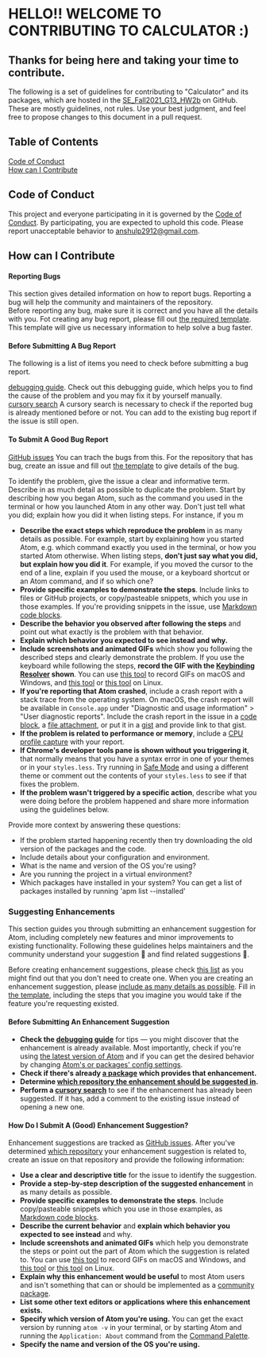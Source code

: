 # HELLO!! WELCOME TO CONTRIBUTING TO CALCULATOR :)
## Thanks for being here and taking your time to contribute.  <br>
The following is a set of guidelines for contributing to "Calculator" and its packages, which are hosted in the [SE_Fall2021_G13_HW2b](https://github.com/anshulp2912/SE_Fall2021_G13_HW2b) on GitHub. These are mostly guidelines, not rules. Use your best judgment, and feel free to propose changes to this document in a pull request. <br>
## Table of Contents
[Code of Conduct](https://github.com/anshulp2912/SE_Fall2021_G13_HW2b/blob/main/CODE_OF_CONDUCT.md) <br>
[How can I Contribute](https://github.com/anshulp2912/SE_Fall2021_G13_HW2b/blob/main/CONTRIBUTING.md#how-can-i-contribute)

## Code of Conduct
This project and everyone participating in it is governed by the [Code of Conduct](https://github.com/anshulp2912/SE_Fall2021_G13_HW2b/blob/main/CODE_OF_CONDUCT.md). By participating, you are expected to uphold this code. Please report unacceptable behavior to anshulp2912@gmail.com.
## How can I Contribute
#### Reporting Bugs 
This section gives detailed information on how to report bugs. Reporting a bug will help the community and maintainers of the repository. <br>
Before reporting any bug, make sure it is correct and you have all the details with you. Fot creating any bug report, please fill out [the required template](https://github.com/atom/.github/blob/master/.github/ISSUE_TEMPLATE/bug_report.md). This template will give us necessary information to help solve a bug faster.

#### Before Submitting A Bug Report
The following is a list of items you need to check before submitting a bug report. <br>

[debugging guide](https://flight-manual.atom.io/hacking-atom/sections/debugging/). Check out this debugging guide, which helps you to find the cause of the problem and you may fix it by yourself manually. <br>
[cursory search](https://github.com/search?q=+is%3Aissue+user%3Aatom) A cursory search is necessary to check if the reported bug is already mentioned before or not. You can add to the existing bug report if the issue is still open.

#### To Submit A Good Bug Report
[GitHub issues](https://guides.github.com/features/issues/) You can trach the bugs from this. For the repository that has bug, create an issue and fill out [the template](https://github.com/atom/.github/blob/master/.github/ISSUE_TEMPLATE/bug_report.md) to give details of the bug.


To identify the problem, give the issue a clear and informative term. <br>
Describe in as much detail as possible to duplicate the problem. Start by describing how you began Atom, such as the command you used in the terminal or how you launched Atom in any other way. Don't just tell what you did; explain how you did it when listing steps. For instance, if you m

* **Describe the exact steps which reproduce the problem** in as many details as possible. For example, start by explaining how you started Atom, e.g. which command exactly you used in the terminal, or how you started Atom otherwise. When listing steps, **don't just say what you did, but explain how you did it**. For example, if you moved the cursor to the end of a line, explain if you used the mouse, or a keyboard shortcut or an Atom command, and if so which one?
* **Provide specific examples to demonstrate the steps**. Include links to files or GitHub projects, or copy/pasteable snippets, which you use in those examples. If you're providing snippets in the issue, use [Markdown code blocks](https://help.github.com/articles/markdown-basics/#multiple-lines).
* **Describe the behavior you observed after following the steps** and point out what exactly is the problem with that behavior.
* **Explain which behavior you expected to see instead and why.**
* **Include screenshots and animated GIFs** which show you following the described steps and clearly demonstrate the problem. If you use the keyboard while following the steps, **record the GIF with the [Keybinding Resolver](https://github.com/atom/keybinding-resolver) shown**. You can use [this tool](https://www.cockos.com/licecap/) to record GIFs on macOS and Windows, and [this tool](https://github.com/colinkeenan/silentcast) or [this tool](https://github.com/GNOME/byzanz) on Linux.
* **If you're reporting that Atom crashed**, include a crash report with a stack trace from the operating system. On macOS, the crash report will be available in `Console.app` under "Diagnostic and usage information" > "User diagnostic reports". Include the crash report in the issue in a [code block](https://help.github.com/articles/markdown-basics/#multiple-lines), a [file attachment](https://help.github.com/articles/file-attachments-on-issues-and-pull-requests/), or put it in a [gist](https://gist.github.com/) and provide link to that gist.
* **If the problem is related to performance or memory**, include a [CPU profile capture](https://flight-manual.atom.io/hacking-atom/sections/debugging/#diagnose-runtime-performance) with your report.
* **If Chrome's developer tools pane is shown without you triggering it**, that normally means that you have a syntax error in one of your themes or in your `styles.less`. Try running in [Safe Mode](https://flight-manual.atom.io/hacking-atom/sections/debugging/#using-safe-mode) and using a different theme or comment out the contents of your `styles.less` to see if that fixes the problem.
* **If the problem wasn't triggered by a specific action**, describe what you were doing before the problem happened and share more information using the guidelines below.

Provide more context by answering these questions: <br>
* If the problem started happening recently then try downloading the old version of the packages and the code.
* Include details about your configuration and environment.
* What is the name and version of the OS you're using?
* Are you running the project in a virtual environment?
* Which packages have installed in your system? You can get a list of packages installed by running 'apm list --installed'

### Suggesting Enhancements

This section guides you through submitting an enhancement suggestion for Atom, including completely new features and minor improvements to existing functionality. Following these guidelines helps maintainers and the community understand your suggestion :pencil: and find related suggestions :mag_right:.

Before creating enhancement suggestions, please check [this list](#before-submitting-an-enhancement-suggestion) as you might find out that you don't need to create one. When you are creating an enhancement suggestion, please [include as many details as possible](#how-do-i-submit-a-good-enhancement-suggestion). Fill in [the template](https://github.com/atom/.github/blob/master/.github/ISSUE_TEMPLATE/feature_request.md), including the steps that you imagine you would take if the feature you're requesting existed.

#### Before Submitting An Enhancement Suggestion

* **Check the [debugging guide](https://flight-manual.atom.io/hacking-atom/sections/debugging/)** for tips — you might discover that the enhancement is already available. Most importantly, check if you're using [the latest version of Atom](https://flight-manual.atom.io/hacking-atom/sections/debugging/#update-to-the-latest-version) and if you can get the desired behavior by changing [Atom's or packages' config settings](https://flight-manual.atom.io/hacking-atom/sections/debugging/#check-atom-and-package-settings).
* **Check if there's already [a package](https://atom.io/packages) which provides that enhancement.**
* **Determine [which repository the enhancement should be suggested in](#atom-and-packages).**
* **Perform a [cursory search](https://github.com/search?q=+is%3Aissue+user%3Aatom)** to see if the enhancement has already been suggested. If it has, add a comment to the existing issue instead of opening a new one.

#### How Do I Submit A (Good) Enhancement Suggestion?

Enhancement suggestions are tracked as [GitHub issues](https://guides.github.com/features/issues/). After you've determined [which repository](#atom-and-packages) your enhancement suggestion is related to, create an issue on that repository and provide the following information:

* **Use a clear and descriptive title** for the issue to identify the suggestion.
* **Provide a step-by-step description of the suggested enhancement** in as many details as possible.
* **Provide specific examples to demonstrate the steps**. Include copy/pasteable snippets which you use in those examples, as [Markdown code blocks](https://help.github.com/articles/markdown-basics/#multiple-lines).
* **Describe the current behavior** and **explain which behavior you expected to see instead** and why.
* **Include screenshots and animated GIFs** which help you demonstrate the steps or point out the part of Atom which the suggestion is related to. You can use [this tool](https://www.cockos.com/licecap/) to record GIFs on macOS and Windows, and [this tool](https://github.com/colinkeenan/silentcast) or [this tool](https://github.com/GNOME/byzanz) on Linux.
* **Explain why this enhancement would be useful** to most Atom users and isn't something that can or should be implemented as a [community package](#atom-and-packages).
* **List some other text editors or applications where this enhancement exists.**
* **Specify which version of Atom you're using.** You can get the exact version by running `atom -v` in your terminal, or by starting Atom and running the `Application: About` command from the [Command Palette](https://github.com/atom/command-palette).
* **Specify the name and version of the OS you're using.**
